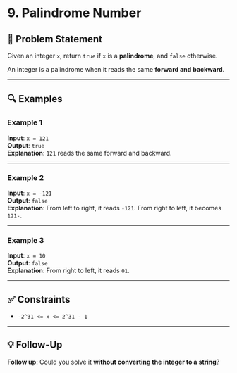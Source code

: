 # 9. Palindrome Number

## 🧩 Problem Statement

Given an integer `x`, return `true` if `x` is a **palindrome**, and `false` otherwise.

An integer is a palindrome when it reads the same **forward and backward**.

---

## 🔍 Examples

### Example 1
**Input**: `x = 121`  
**Output**: `true`  
**Explanation**: `121` reads the same forward and backward.

---

### Example 2
**Input**: `x = -121`  
**Output**: `false`  
**Explanation**: From left to right, it reads `-121`. From right to left, it becomes `121-`.

---

### Example 3
**Input**: `x = 10`  
**Output**: `false`  
**Explanation**: From right to left, it reads `01`.

---

## ✅ Constraints

- `-2^31 <= x <= 2^31 - 1`

---

## 💡 Follow-Up

**Follow up**: Could you solve it **without converting the integer to a string**?
